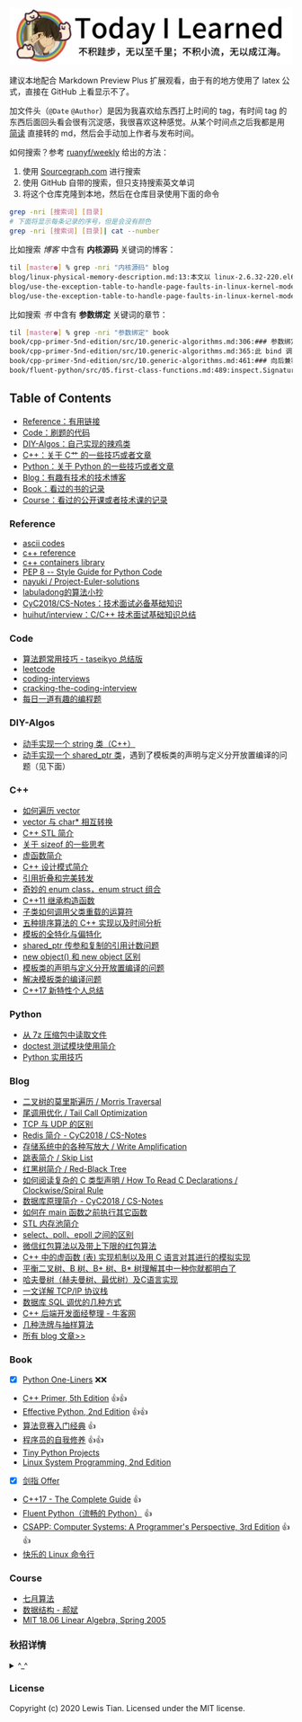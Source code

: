 <p align="center">
	<a href="#readme"><img src="images/2020/09/til-everydaycat.jpg" alt="Today I Learned" title="Today I Learned"></a>
</p>

建议本地配合 Markdown Preview Plus 扩展观看，由于有的地方使用了 latex 公式，直接在 GitHub 上看显示不了。

加文件头（`@Date` `@Author`）是因为我喜欢给东西打上时间的 tag，有时间 tag 的东西后面回头看会很有沉淀感，我很喜欢这种感觉。从某个时间点之后我都是用 [简读](https://simpread.pro/) 直接转的 md，然后会手动加上作者与发布时间。

如何搜索？参考 [ruanyf/weekly](https://github.com/ruanyf/weekly) 给出的方法：

1. 使用 [Sourcegraph.com](https://sourcegraph.com/github.com/taseikyo/til) 进行搜索
2. 使用 GitHub 自带的搜索，但只支持搜索英文单词
3. 将这个仓库克隆到本地，然后在仓库目录使用下面的命令

```Bash
grep -nri [搜索词] [目录]
# 下面将显示每条记录的序号，但是会没有颜色
grep -nri [搜索词] [目录]| cat --number
```

比如搜索 *博客* 中含有 **内核源码** 关键词的博客：

```Bash
til [master●] % grep -nri "内核源码" blog
blog/linux-physical-memory-description.md:13:本文以 linux-2.6.32-220.el6 版本内核源码为基础，介绍 Linux 内核中有关物理内存的概念，和如何描述物理内存。注意：本文中涉及到的仅是和物理内存有关的概念、数据结构。和地址如何映射、线性地址、物理地址；内存如何分配 / 回收等概念无关。
blog/use-the-exception-table-to-handle-page-faults-in-linux-kernel-mode.md:126:那么，这个所谓的修复地址又是如何生成的呢？是系统自动生成的吗？答案当然是否定的，这些修复指令都是编程人员通过 as 提供的扩 展功能写进内核源码中的。下面我们就来分析一下其实现机制。
blog/use-the-exception-table-to-handle-page-faults-in-linux-kernel-mode.md:323:也许有的读者会问了，既然不执行，前面的例子和围绕例子所展开的讨论又有什么作用呢？大家大可打消这样的疑虑，我们前面的分析并 没有白费，因为真正的内核异常表中地址对的生成机制和前面讲述的原理是完全一样的，笔者通过一个运行在用户空间的程序来讲解也是希望让读者能够更加容易的理解异常表的机制，不至于陷入到内核源码的汪洋大海中去。现在，我们可以自己通过 objdump 工具查看一下内核中的异常表：
```

比如搜索 *书* 中含有 **参数绑定** 关键词的章节：

```Bash
til [master●] % grep -nri "参数绑定" book
book/cpp-primer-5nd-edition/src/10.generic-algorithms.md:306:### 参数绑定
book/cpp-primer-5nd-edition/src/10.generic-algorithms.md:365:此 bind 调用生成一个可调用对象，将 checksize 的第二个参数绑定到 sz 的值。当 find_if 对 words 中的 string 调用这个对象时，这些对象会调用 check_size，将给定的 string 和 sz 传递给它。因此，find_if 可以有效地对输入序列中每个 string 调用 check_size，实现 string 的大小与 sz 的比较。
book/cpp-primer-5nd-edition/src/10.generic-algorithms.md:461:### 向后兼容：参数绑定
book/fluent-python/src/05.first-class-functions.md:489:inspect.Signature 对象有个 bind 方法，它可以把任意个参数绑定到签名中的形参
```

## Table of Contents

- [Reference：有用链接](#reference)
- [Code：刷题的代码](#code)
- [DIY-Algos：自己实现的辣鸡类](#diy-algos)
- [C++：关于 C艹 的一些技巧或者文章](#c)
- [Python：关于 Python 的一些技巧或者文章](#python)
- [Blog：有趣有技术的技术博客](#blog)
- [Book：看过的书的记录](#book)
- [Course：看过的公开课或者技术课的记录](#course)

### Reference

- [ascii codes](http://www.cplusplus.com/doc/ascii/)
- [c++ reference](http://www.cplusplus.com/reference/)
- [c++ containers library](http://www.cplusplus.com/reference/stl/)
- [PEP 8 -- Style Guide for Python Code](https://www.python.org/dev/peps/pep-0008/)
- [nayuki / Project-Euler-solutions](https://github.com/nayuki/Project-Euler-solutions)
- [labuladong的算法小抄](https://labuladong.gitbook.io/algo/)
- [CyC2018/CS-Notes：技术面试必备基础知识](https://github.com/CyC2018/CS-Notes)
- [huihut/interview：C/C++ 技术面试基础知识总结](https://github.com/huihut/interview)

### Code

- [算法题常用技巧 - taseikyo 总结版](code/tricks-to-algo-problems-taseikyo.md)
- [leetcode](code/leetcode)
- [coding-interviews](code/coding-interviews)
- [cracking-the-coding-interview](code/cracking-the-coding-interview)
- [每日一道有趣的编程题](code/daily-problem)

### DIY-Algos

- [动手实现一个 string 类（C++）](cpp/diy-algos/string)
- [动手实现一个 shared_ptr 类](cpp/diy-algos/shared_ptr)，遇到了模板类的声明与定义分开放置编译的问题（见下面）

### C++

- [如何遍历 vector](cpp/2020/06/how-to-iterate-vector.md)
- [vector 与 char* 相互转换](cpp/2020/06/conversion-between-vector-and-char-star.md)
- [C++ STL 简介](cpp/2020/06/cpp-slt-intro.md)
- [关于 sizeof 的一些思考](cpp/2020/07/some-thoughts-on-sizeof.md)
- [虚函数简介](cpp/2020/07/vtable-intro.md)
- [C++ 设计模式简介](cpp/2020/07/cpp-design-pattern-intro.md)
- [引用折叠和完美转发](cpp/2020/07/reference-collapsing-and-perfect-forward-intro.md)
- [奇妙的 enum class，enum struct 组合](cpp/2020/07/enum-class-intro.md)
- [C++11 继承构造函数](cpp/2020/07/c11-inheriting-constructors-intro.md)
- [子类如何调用父类重载的运算符](cpp/2020/08/subclass-calls-the-operator-overloaded-by-the-parent-class.md)
- [五种排序算法的 C++ 实现以及时间分析](cpp/comparison-of-sorting-algos)
- [模板的全特化与偏特化](cpp/2020/08/full-specialization-and-partial-specialization-of-templates.md)
- [shared_ptr 传参和复制的引用计数问题](cpp/2020/08/shared_ptr-reference-counting-problem-of-parameter-passing-and-copying.md)
- [new object() 和 new object 区别][cpp-200901]
- [模板类的声明与定义分开放置编译的问题](cpp/2020/09/why-can't-i-separate-the-definition-of-my-templates-class-from-its-declaration-and-put-it-inside-a-cpp-file.md)
- [解决模板类的编译问题](cpp/2020/09/how-can-i-avoid-linker-errors-with-my-template-functions.md)
- [C++17 新特性个人总结](cpp/2020/09/c17-new-features-intro.md)

### Python

- [从 7z 压缩包中读取文件](python/2020/07/read-files-from-7z.md)
- [doctest 测试模块使用简介](python/2020/08/doctest-intro.md)
- [Python 实用技巧](python/2020/09/useful-python-tricks.md)

### Blog

- [二叉树的莫里斯遍历 / Morris Traversal](blog/2020/06/tree-morris-traversal.md)
- [尾调用优化 / Tail Call Optimization](blog/2020/06/tail-call-optimization.md)
- [TCP 与 UDP 的区别](blog/2020/06/tcp-vs-udp.md)
- [Redis 简介 - CyC2018 / CS-Notes](blog/2020/06/redis-cyc2018.md)
- [存储系统中的各种写放大 / Write Amplification](blog/2020/06/storage-system-write-amplification.md)
- [跳表简介 / Skip List](blog/2020/06/skip-list-intro.md)
- [红黑树简介 / Red-Black Tree](blog/2020/06/red-black-tree-intro.md)
- [如何阅读复杂的 C 类型声明 / How To Read C Declarations / Clockwise/Spiral Rule](blog/2020/06/how-to-read-c-declarations-spiral-rule-anderson.md)
- [数据库原理简介 - CyC2018 / CS-Notes](blog/2020/06/database-system-principle-intro-cyc2018.md)
- [如何在 main 函数之前执行其它函数](blog/2020/07/how-to-run-other-functions-before-main-is-executed.md)
- [STL 内存池简介](blog/2020/07/stl-memory-pool-intro.md)
- [select、poll、epoll 之间的区别](blog/2020/07/the-difference-between-select-poll-epoll.md)
- [微信红包算法以及带上下限的红包算法](blog/2020/07/wechat-red-envelope-algorithm-and-red-envelope-algorithm-with-upper-and-lower-limits.md)
- [C++ 中的虚函数 (表) 实现机制以及用 C 语言对其进行的模拟实现](blog/2020/07/the-implementation-mechanism-of-virtual-function-table-in-c++-and-its-implementation-in-c.md)
- [平衡二叉树、B 树、B+ 树、B* 树理解其中一种你就都明白了](blog/2020/07/b-tree-b+-tree-b-star-tree-intro.md)
- [哈夫曼树（赫夫曼树、最优树）及C语言实现](blog/2020/11/huffman-tree-intro.md)
- [一文详解 TCP/IP 协议栈](blog/2020/08/tcp-ip-protocol-stack-intro.md)
- [数据库 SQL 调优的几种方式](blog/2020/08/several-ways-of-sql-tuning.md)
- [C++ 后端开发面经整理 - 牛客网](blog/2020/08/cpp-back-end-developer-interview-experience-record.md)
- [几种洗牌与抽样算法](blog/2020/08/shuffle-and-sampling-algos.md)
- [所有 blog 文章>>](blog/)

### Book

- [x] [Python One-Liners](book/python-one-liners) ❌❌
- [C++ Primer, 5th Edition](book/cpp-primer-5nd-edition) 👍👍
- [Effective Python, 2nd Edition](book/effective-python-2nd-edition)  👍👍
- [算法竞赛入门经典](book/算法竞赛入门经典) 👍
- [程序员的自我修养](book/程序员的自我修养) 👍👍
- [Tiny Python Projects](book/tiny-python-projects)
- [Linux System Programming, 2nd Edition](book/linux-system-programming-2nd-edition)
- [x] [剑指 Offer](book/剑指Offer)
- [C++17 - The Complete Guide](book/cpp17-the-complete-guide) 👍
- [Fluent Python（流畅的 Python）](book/fluent-python) 👍
- [CSAPP: Computer Systems: A Programmer's Perspective, 3rd Edition](book/computer-systems-a-programmers-perspective-3rd-edition) 👍👍
- [快乐的 Linux 命令行](book/the-linux-command-line)

### Course

- [七月算法](course/july-algorithm)
- [数据结构 - 郝斌](course/haobin-data-structure)
- [MIT 18.06 Linear Algebra, Spring 2005](course/mit-18.06-linear-algebra-spring-2005)

### 秋招详情

<details>
<summary>^_^</summary>

当初建这个库就是为了应付今年的秋招，也就是说从六月份才开始准备，所以其实很匆忙，很多知识点没复习到，也没投几家公司，下面是最后的结果：

- 被动挂
	- 阿里，笔试或者性格测试挂，笔试 0 ac，性格测试太弱智我乱选的
	- 猿辅导，笔试挂，收获第一封也是唯一一封感谢信
	- 微信，2+2+1，两轮技术面，两轮面委会，一轮 HR，明明都云证了，最后审批挂，不是很懂
	- 美团，投晚了，笔试完就没消息了，后面 11 月份面试官发短信约面试，我：？
- 主动拒
	- 小米，拒了好几次笔试
	- 农行，拒了面试
- 意向书
	- bilibili，4，没有 hr 面，挺怪的，最后开了劝退价，笑了
	- pdd，2+1，两轮技术面体验不错，听说工作强度太大，放弃了
	- 快手，3+1，base 北京，想长远发展还是退却了
	- 字节（抖音），3，也是没有 hr 面，一天 3 轮技术面，体验还不错
</details>

### License

Copyright (c) 2020 Lewis Tian. Licensed under the MIT license.

[cpp-200901]:cpp/the-difference-between-new-object()-and-new-object.md